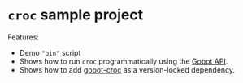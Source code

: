 # `croc` sample project

Features:

- Demo `"bin"` script
- Shows how to run `croc` programmatically using the [Gobot API](https://github.com/benallfree/gobot/tree/v1.0.0-alpha.32/docs/readme.md).
- Shows how to add [gobot-croc](https://www.npmjs.com/package/gobot-croc) as a version-locked dependency.
